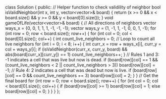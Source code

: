 class Solution {
public:
// Helper function to check validility of neighbor
bool isValidNeighbor(int x, int y, vector<vector<int>>& board) {
return (x >= 0 && x < board.size() && y >= 0 && y < board[0].size());
}
void gameOfLife(vector<vector<int>>& board) {
// All directions of neighbors
vector<int> ways_x = {0, 0, 1, 1, 1, -1, -1, -1};
vector<int> ways_y = {1, -1, 1, -1, 0, 0, 1, -1};
for (int row = 0; row < board.size(); row++) {
for (int col = 0; col < board[0].size(); col++) {
int count_live_neighbors = 0;
// Loop to count all live neighbors
for (int i = 0; i < 8; i++) {
int curr_x = row + ways_x[i], curr_y = col + ways_y[i];
if (isValidNeighbor(curr_x, curr_y, board) && abs(board[curr_x][curr_y]) == 1)
count_live_neighbors++;
}
// Rules 1 and 3: -1 indicates a cell that was live but now is dead.
if (board[row][col] == 1 && (count_live_neighbors < 2 || count_live_neighbors > 3))
board[row][col] = -1;
// Rule 4: 2 indicates a cell that was dead but now is live.
if (board[row][col] == 0 && count_live_neighbors == 3)
board[row][col] = 2;
}
}
// Get the final board
for (int row = 0; row < board.size(); row++) {
for (int col = 0; col < board[0].size(); col++) {
if (board[row][col] >= 1)
board[row][col] = 1;
else
board[row][col] = 0;
}
}
}
};